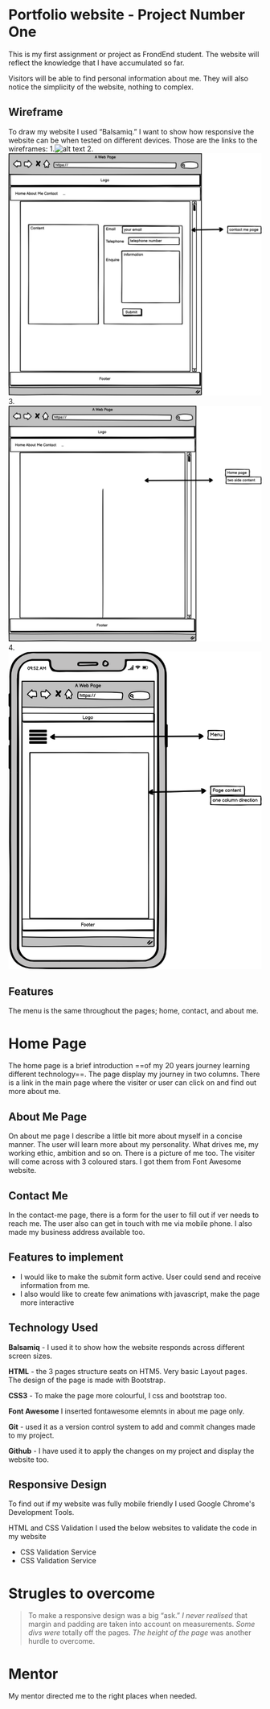# Portfolio website - **Project Number One**

This is my first assignment or project as FrondEnd student. The website will reflect the knowledge that I have accumulated  so far. 

Visitors will be able to find personal information about me. They will also notice the simplicity of the website, nothing to complex. 

## Wireframe
To draw my website I used “Balsamiq.” I want to show how responsive the website can be when tested on different devices. Those are the  links to the wireframes:
1.![alt text](.../wireframes/desktopaboutpage.png)
2.![alt text](static/wireframes/desktopcontactpage.png)
3.![alt text](static/wireframes/desktoppage.png)
4.![alt text](static/wireframes/mobilehomepage.png)

## Features
The menu is the same throughout the pages; home, contact, and about me. 

# Home Page
The home page is a brief introduction ==of my 20 years journey learning different technology==. The page display my journey in two columns. There is a link in the main page where the visiter or user can click on and find out more about me.

## About Me Page
On about me page I describe a little bit more about myself in a concise manner.
The user will learn more about my personality. What drives me, my working ethic, ambition and so on. There is a picture of me too. 
The visiter will come across with 3 coloured stars. I got them from Font Awesome website.

## Contact Me
In the contact-me page, there is a form for the user to fill out if ver needs to reach me. The user also can get in touch with me via mobile phone. I also made my business address available too.

## Features to implement 
- I would like to make the submit form active. User could send and receive information from me.
- I also would like to create few animations with javascript, make the page more interactive

## Technology Used
**Balsamiq** - I used it to show how the website responds across different screen sizes. 

**HTML** - the 3 pages structure seats on HTM5. Very basic Layout pages. The design of the page is made with Bootstrap.

**CSS3** - To make the page more colourful, I css and bootstrap too.  

**Font Awesome** 
I inserted fontawesome elemnts in about me page only.

**Git** - used it as a version control system to add and commit changes made to my project.

**Github** -  I have used it to apply the changes on my project and display the website too.

## Responsive Design 
To find out if my website was fully mobile friendly I used Google Chrome's Development Tools. 

HTML and CSS Validation 
I used the below websites to validate the code in my website
- CSS Validation Service
- CSS Validation Service

# Strugles to overcome

> To make a responsive design was a big “ask.” 
*I never realised* that margin and padding are taken into account on measurements. 
*Some divs were* totally off the pages. 
*The height of the page* was another hurdle to overcome. 


# Mentor
My mentor directed me to the right places when needed. 
